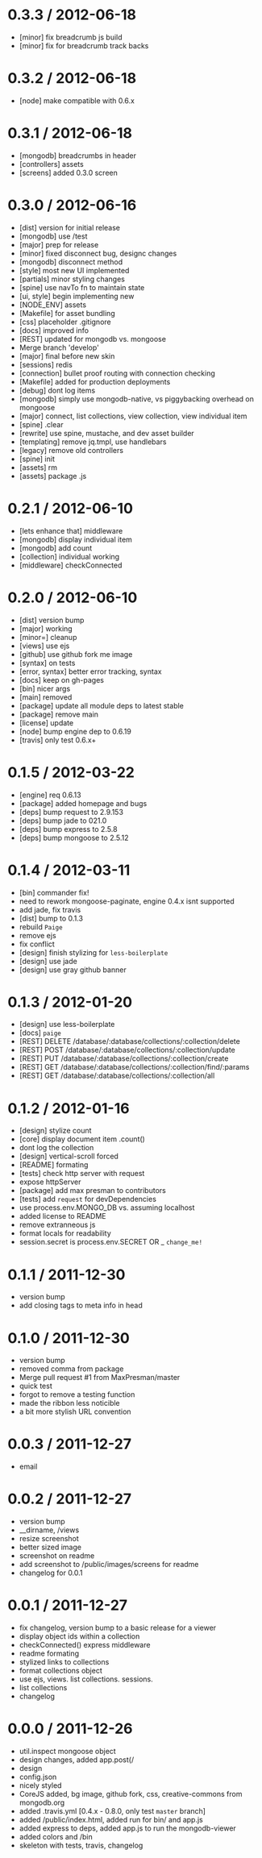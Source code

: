 
0.3.3 / 2012-06-18 
==================

  * [minor] fix breadcrumb js build
  * [minor] fix for breadcrumb track backs

0.3.2 / 2012-06-18 
==================

  * [node] make compatible with 0.6.x

0.3.1 / 2012-06-18 
==================

  * [mongodb] breadcrumbs in header
  * [controllers] assets
  * [screens] added 0.3.0 screen

0.3.0 / 2012-06-16 
==================

  * [dist] version for initial release
  * [mongodb] use /test
  * [major] prep for release
  * [minor] fixed disconnect bug, designc changes
  * [mongodb] disconnect method
  * [style] most new UI implemented
  * [partials] minor styling changes
  * [spine] use navTo fn to maintain state
  * [ui, style] begin implementing new
  * [NODE_ENV] assets
  * [Makefile] for asset bundling
  * [css] placeholder .gitignore
  * [docs] improved info
  * [REST] updated for mongodb vs. mongoose
  * Merge branch 'develop'
  * [major] final before new skin
  * [sessions] redis
  * [connection] bullet proof routing with connection checking
  * [Makefile] added for production deployments
  * [debug] dont log items
  * [mongodb] simply use mongodb-native, vs piggybacking overhead on mongoose
  * [major] connect, list collections, view collection, view individual item
  * [spine] .clear
  * [rewrite] use spine, mustache, and dev asset builder
  * [templating] remove jq.tmpl, use handlebars
  * [legacy] remove old controllers
  * [spine] init
  * [assets] rm
  * [assets] package .js

0.2.1 / 2012-06-10 
==================

  * [lets enhance that] middleware
  * [mongodb] display individual item
  * [mongodb] add count
  * [collection] individual working
  * [middleware] checkConnected

0.2.0 / 2012-06-10 
==================

  * [dist] version bump
  * [major] working
  * [minor=] cleanup
  * [views] use ejs
  * [github] use github fork me image
  * [syntax] on tests
  * [error, syntax] better error tracking, syntax
  * [docs] keep on gh-pages
  * [bin] nicer args
  * [main] removed
  * [package] update all module deps to latest stable
  * [package] remove main
  * [license] update
  * [node] bump engine dep to 0.6.19
  * [travis] only test 0.6.x+

0.1.5 / 2012-03-22 
==================

  * [engine] req 0.6.13
  * [package] added homepage and bugs
  * [deps] bump request to 2.9.153
  * [deps] bump jade to 021.0
  * [deps] bump express to 2.5.8
  * [deps] bump mongoose to 2.5.12

0.1.4 / 2012-03-11 
==================

  * [bin] commander fix!
  * need to rework mongoose-paginate, engine 0.4.x isnt supported
  * add jade, fix travis
  * [dist] bump to 0.1.3
  * rebuild `Paige`
  * remove ejs
  * fix conflict
  * [design] finish stylizing for `less-boilerplate`
  * [design] use jade
  * [design] use gray github banner

0.1.3 / 2012-01-20 
==================

  * [design] use less-boilerplate
  * [docs] `paige`
  * [REST] DELETE /database/:database/collections/:collection/delete
  * [REST] POST /database/:database/collections/:collection/update
  * [REST] PUT /database/:database/collections/:collection/create
  * [REST] GET /database/:database/collections/:collection/find/:params
  * [REST] GET /database/:database/collections/:collection/all

0.1.2 / 2012-01-16 
==================

  * [design] stylize count
  * [core] display document item .count()
  * dont log the collection
  * [design] vertical-scroll forced
  * [README] formating
  * [tests] check http server with request
  * expose httpServer
  * [package] add max presman to contributors
  * [tests] add `request` for devDependencies
  * use process.env.MONGO_DB vs. assuming localhost
  * added license to README
  * remove extranneous js
  * format locals for readability
  * session.secret is process.env.SECRET OR _ `change_me!`

0.1.1 / 2011-12-30 
==================

  * version bump
  * add closing tags to meta info in head
 

0.1.0 / 2011-12-30 
==================

  * version bump
  * removed comma from package
  * Merge pull request #1 from MaxPresman/master
  * quick test
  * forgot to remove a testing function
  * made the ribbon less noticible
  * a bit more stylish URL convention

0.0.3 / 2011-12-27 
==================

  * email

0.0.2 / 2011-12-27 
==================

  * version bump
  * __dirname, /views
  * resize screenshot
  * better sized image
  * screenshot on readme
  * add screenshot to /public/images/screens for readme
  * changelog for 0.0.1

0.0.1 / 2011-12-27 
==================

  * fix changelog, version bump to a basic release for a viewer
  * display object ids within a collection
  * checkConnected() express middleware
  * readme formating
  * stylized links to collections
  * format collections object
  * use ejs, views. list collections. sessions.
  * list collections
  * changelog

0.0.0 / 2011-12-26 
==================

  * util.inspect mongoose object
  * design changes, added app.post(/
  * design
  * config.json
  * nicely styled
  * CoreJS added, bg image, github fork, css, creative-commons from mongodb.org
  * added .travis.yml [0.4.x - 0.8.0, only test `master` branch]
  * added /public/index.html, added run for bin/ and app.js
  * added express to deps, added app.js to run the mongodb-viewer
  * added colors and /bin
  * skeleton with tests, travis, changelog
